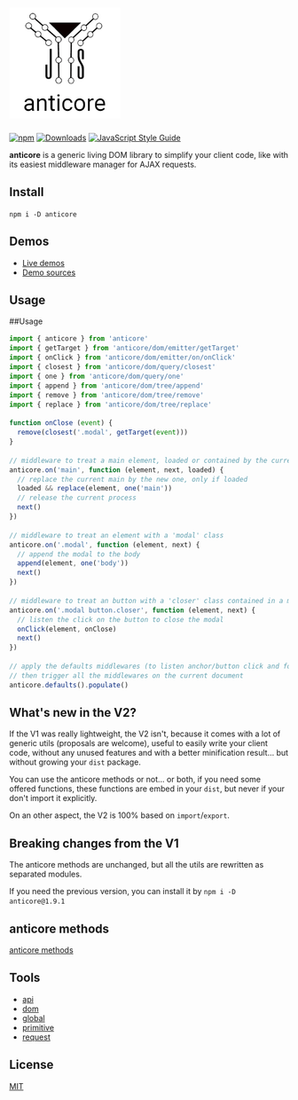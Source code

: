 # <a name="reference"><img alt="anticore" src="./logo.png" title="anticore" width="200" /></a>

[![npm](https://img.shields.io/npm/v/anticore.svg?style=plastic)]()
[![Downloads](https://img.shields.io/npm/dt/anticore.svg?style=plastic)]()
[![JavaScript Style Guide](https://img.shields.io/badge/code_style-standard-brightgreen.svg)](https://standardjs.com)

**anticore** is a generic living DOM library to simplify your client code, like with its easiest middleware manager for
AJAX requests.

## <a name="install">Install</a>

`npm i -D anticore`

## <a name="demos">Demos</a>

* [Live demos](http://lcfvs.github.io/anticore)
* [Demo sources](https://github.com/Lcfvs/anticore/tree/gh-pages)

## <a name="usage">Usage</a>

##Usage

```js
import { anticore } from 'anticore'
import { getTarget } from 'anticore/dom/emitter/getTarget'
import { onClick } from 'anticore/dom/emitter/on/onClick'
import { closest } from 'anticore/dom/query/closest'
import { one } from 'anticore/dom/query/one'
import { append } from 'anticore/dom/tree/append'
import { remove } from 'anticore/dom/tree/remove'
import { replace } from 'anticore/dom/tree/replace'

function onClose (event) {
  remove(closest('.modal', getTarget(event)))
}

// middleware to treat a main element, loaded or contained by the current document
anticore.on('main', function (element, next, loaded) {
  // replace the current main by the new one, only if loaded
  loaded && replace(element, one('main'))
  // release the current process
  next() 
})

// middleware to treat an element with a 'modal' class
anticore.on('.modal', function (element, next) {
  // append the modal to the body
  append(element, one('body'))
  next() 
})

// middleware to treat an button with a 'closer' class contained in a modal 
anticore.on('.modal button.closer', function (element, next) {
  // listen the click on the button to close the modal
  onClick(element, onClose)
  next() 
})

// apply the defaults middlewares (to listen anchor/button click and form submit)
// then trigger all the middlewares on the current document 
anticore.defaults().populate()
```

## <a name="what-s-new-in-the-v2">What's new in the V2?</a>

If the V1 was really lightweight, the V2 isn't, because it comes with a lot of generic utils (proposals are
welcome), useful to easily write your client code, without any unused features and with a better
minification result... but without growing your `dist` package.

You can use the anticore methods or not... or both, if you need some offered functions, these functions are
embed in your `dist`, but never if your don't import it explicitly.

On an other aspect, the V2 is 100% based on `import`/`export`.

## <a name="breaking-changes-from-the-v1">Breaking changes from the V1</a>

The anticore methods are unchanged, but all the utils are rewritten as separated modules.

If you need the previous version, you can install it by `npm i -D anticore@1.9.1`


## <a name="anticore-methods">anticore methods</a>

[anticore methods](https://github.com/Lcfvs/anticore/blob/master/anticore.md#reference)

## <a name="tools">Tools</a>

* [api](https://github.com/Lcfvs/anticore/blob/master/api/#reference)
* [dom](https://github.com/Lcfvs/anticore/blob/master/dom/#reference)
* [global](https://github.com/Lcfvs/anticore/blob/master/global/#reference)
* [primitive](https://github.com/Lcfvs/anticore/blob/master/primitive/#reference)
* [request](https://github.com/Lcfvs/anticore/blob/master/request/#reference)

## <a name="license">License</a>

[MIT](https://github.com/Lcfvs/anticore/blob/master/licence.md)